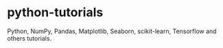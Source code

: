 # python-tutorials
Python, NumPy, Pandas, Matplotlib, Seaborn, scikit-learn, Tensorflow and others tutorials.
